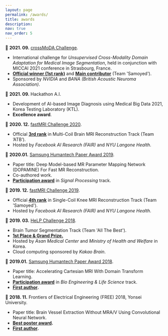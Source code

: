 ```yaml
---
layout: page
permalink: /awards/
title: awards
description:
nav: true
nav_order: 5
---
```


:tada: **2021. 09.** <a href='https://crossmoda-challenge.ml/challenge2021/'>crossMoDA Challenge</a>.
- International challenge for *Unsupervised Cross-Modality Domain Adaptation for Medical Image Segmentation*, held in conjunction with MICCAI 2021 conference in Strasbourg, France. 
- **<u>Official winner (1st rank)</u>** and **<u>Main contributor</u>** (Team 'Samoyed').
- Sponsored by *NVIDIA* and *BANA (British Acoustic Neuroma Association)*.

:tada: **2021. 09.** Hackathon A.I.
- Development of AI-based Image Diagnosis using Medical Big Data 2021, Korea Testing Laboratory (KTL).
- **Excellence award**.

:tada: **2020. 12.** <a href='https://fastmri.org'>fastMRI Challenge 2020</a>. 
- Official **<u>3rd rank</u>** in Multi-Coil Brain MRI Reconstruction Track (Team ’ATB’).
- Hosted by *Facebook AI Research (FAIR)* and *NYU Langone Health*.

:page_facing_up: **2020.01.** <a href='https://humantech.samsung.com/saitext/index.jsp'>Samsung Humantech Paper Award 2019</a>.
- Paper title: Deep Model-based MR Parameter Mapping Network (DOPAMINE) For Fast MR Reconstruction.
- Co-authored work. 
- **<u>Participation award</u>** in *Signal Processing* track. 

:tada: **2019. 12.** <a href='https://fastmri.org'>fastMRI Challenge 2019</a>. 
- Official **<u>4th rank</u>** in Single-Coil Knee MRI Reconstruction Track (Team 'Samoyed').
- Hosted by *Facebook AI Research (FAIR)* and *NYU Langone Health*.

:tada: **2019. 03.** <a href='http://bigdata.amc.seoul.kr/asan/depts/bigdata/K/bbsDetail.do?menuId=4319&contentId=264622&versionNo=2'>HeLP Challenge 2018</a>. 
- Brain Tumor Segmentation Track (Team 'All The Best').
- **<u>1st Place & Grand Prize.</u>**
- Hosted by *Asan Medical Center* and *Ministry of Health and Welfare* in Korea.
- Cloud computing sponsored by *Kakao Brain*.

:page_facing_up: **2019.01.** <a href='https://humantech.samsung.com/saitext/index.jsp'>Samsung Humantech Paper Award 2018</a>.
- Paper title: Accelerating Cartesian MRI With Domain Transform Learning.
- **<u>Participation award</u>** in *Bio Engineering & Life Science* track. 
- **<u>First author</u>.** 

:tada: **2018. 11.** Frontiers of Electrical Engineering (FREE) 2018, Yonsei University. 
- Paper title: Brain Vessel Extraction Without MRA/V Using Convolutional Neural Network.
- **<u>Best poster award</u>.**
- **<u>First author</u>.**






